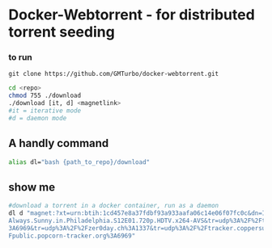 # Docker-Webtorrent - for distributed torrent seeding

### to run
```git clone https://github.com/GMTurbo/docker-webtorrent.git```
```sh
cd <repo>
chmod 755 ./download
./download [it, d] <magnetlink>
#it = iterative mode
#d = daemon mode
```
## A handly command
```bash
alias dl="bash {path_to_repo}/download"
```

## show me
```bash
#download a torrent in a docker container, run as a daemon
dl d "magnet:?xt=urn:btih:1cd457e8a37fdbf93a933aafa06c14e06f07fc0c&dn=Its.
Always.Sunny.in.Philadelphia.S12E01.720p.HDTV.x264-AVS&tr=udp%3A%2F%2Ftracker.leechers-paradise.org%
3A6969&tr=udp%3A%2F%2Fzer0day.ch%3A1337&tr=udp%3A%2F%2Ftracker.coppersurfer.tk%3A6969&tr=udp%3A%2F%2
Fpublic.popcorn-tracker.org%3A6969"
```